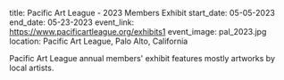 title: Pacific Art League - 2023 Members Exhibit
start_date: 05-05-2023
end_date: 05-23-2023
event_link: https://www.pacificartleague.org/exhibits1
event_image: pal_2023.jpg 
location: Pacific Art League, Palo Alto, California

Pacific Art League annual members' exhibit features mostly artworks by local artists.
